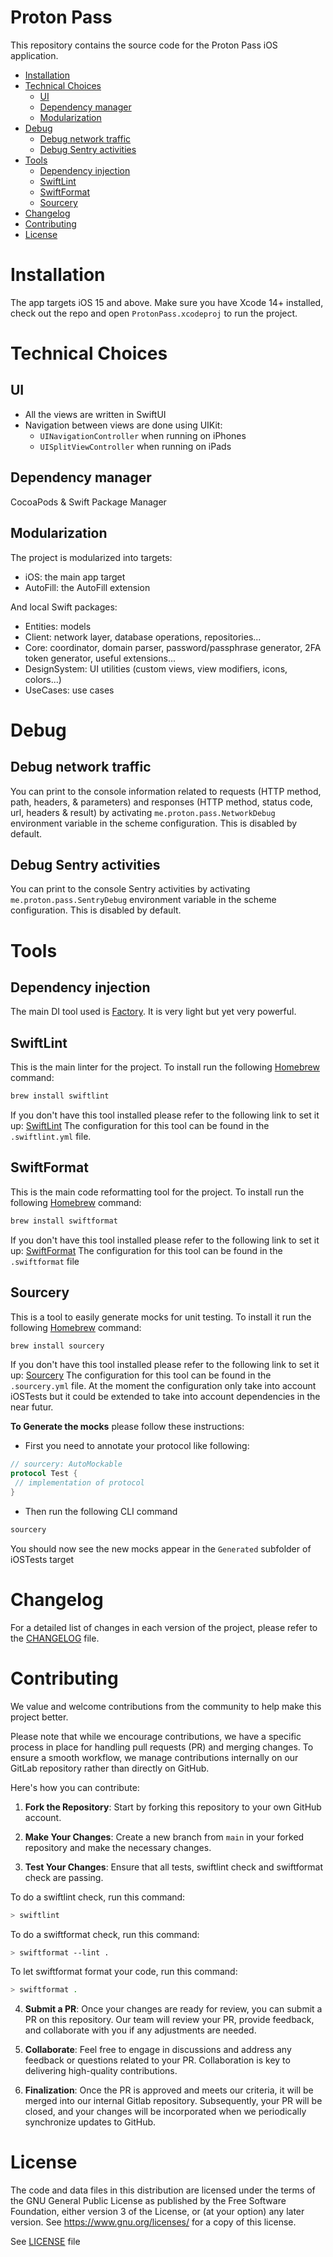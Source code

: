 # Proton Pass
This repository contains the source code for the Proton Pass iOS application. 

* [Installation](#installation)
* [Technical Choices](#technical-choices)
    * [UI](#ui)
    * [Dependency manager](#dependency-manager)
    * [Modularization](#modularization)
* [Debug](#debug)
    * [Debug network traffic](#debug-network-traffic)
    * [Debug Sentry activities](#debug-sentry-activities)
* [Tools](#tools)
	* [Dependency injection](#dependency-injection) 
	* [SwiftLint](#swiftlint)
	* [SwiftFormat](#swiftformat)
    * [Sourcery](#sourcery)
* [Changelog](#changelog)
* [Contributing](#contributing)
* [License](#license)

# Installation

The app targets iOS 15 and above. Make sure you have Xcode 14+ installed, check out the repo and open `ProtonPass.xcodeproj` to run the project.

# Technical Choices

## UI

- All the views are written in SwiftUI
- Navigation between views are done using UIKit:
  - `UINavigationController` when running on iPhones
  - `UISplitViewController` when running on iPads

## Dependency manager
CocoaPods & Swift Package Manager

## Modularization
The project is modularized into targets:

- iOS: the main app target
- AutoFill: the AutoFill extension

And local Swift packages:

- Entities: models
- Client: network layer, database operations, repositories...
- Core: coordinator, domain parser, password/passphrase generator, 2FA token generator, useful extensions...
- DesignSystem: UI utilities (custom views, view modifiers, icons, colors...)
- UseCases: use cases

# Debug

## Debug network traffic
You can print to the console information related to requests (HTTP method, path, headers, & parameters) and responses (HTTP method, status code, url, headers & result) by activating `me.proton.pass.NetworkDebug` environment variable in the scheme configuration. This is disabled by default.

## Debug Sentry activities
You can print to the console Sentry activities by activating `me.proton.pass.SentryDebug` environment variable in the scheme configuration. This is disabled by default.

# Tools

## Dependency injection

The main DI tool used is [Factory](https://github.com/hmlongco/Factory). It is very light but yet very powerful.

## SwiftLint

This is the main linter for the project.
To install run the following [Homebrew](https://brew.sh/) command:

```bash
brew install swiftlint
```

If you don't have this tool installed please refer to the following link to set it up: [SwiftLint](https://github.com/realm/SwiftLint)
The configuration for this tool can be found in the `.swiftlint.yml` file.


## SwiftFormat

This is the main code reformatting tool for the project.
To install run the following [Homebrew](https://brew.sh/) command:

```bash
brew install swiftformat
```

If you don't have this tool installed please refer to the following link to set it up: [SwiftFormat](https://github.com/nicklockwood/SwiftFormat)
The configuration for this tool can be found in the `.swiftformat` file

## Sourcery

This is a tool to easily generate mocks for unit testing. 
To install it run the following [Homebrew](https://brew.sh/) command:

```bash
brew install sourcery
```

If you don't have this tool installed please refer to the following link to set it up: [Sourcery](https://github.com/krzysztofzablocki/Sourcery)
The configuration for this tool can be found in the `.sourcery.yml` file.
At the moment the configuration only take into account iOSTests but it could be extended to take into account dependencies in the near futur.

**To Generate the mocks** please follow these instructions:
- First you need to annotate your protocol like following:
```swift
// sourcery: AutoMockable
protocol Test {
 // implementation of protocol
}
``` 

- Then run the following CLI command 

```bash
sourcery
```

You should now see the new mocks appear in the `Generated` subfolder of iOSTests target

# Changelog
For a detailed list of changes in each version of the project, please refer to the [CHANGELOG](CHANGELOG.md) file.


# Contributing

We value and welcome contributions from the community to help make this project better.

Please note that while we encourage contributions, we have a specific process in place for handling pull requests (PR) and merging changes. To ensure a smooth workflow, we manage contributions internally on our GitLab repository rather than directly on GitHub.

Here's how you can contribute:

1. **Fork the Repository**: Start by forking this repository to your own GitHub account.

2. **Make Your Changes**: Create a new branch from `main` in your forked repository and make the necessary changes.

3. **Test Your Changes**: Ensure that all tests, swiftlint check and swiftformat check are passing.

To do a swiftlint check, run this command:

```bash
> swiftlint
```

To do a swiftformat check, run this command:

```bash
> swiftformat --lint .
```

To let swiftformat format your code, run this command:

```bash
> swiftformat .
```

4. **Submit a PR**: Once your changes are ready for review, you can submit a PR on this repository. Our team will review your PR, provide feedback, and collaborate with you if any adjustments are needed.

5. **Collaborate**: Feel free to engage in discussions and address any feedback or questions related to your PR. Collaboration is key to delivering high-quality contributions.

6. **Finalization**: Once the PR is approved and meets our criteria, it will be merged into our internal Gitlab repository. Subsequently, your PR will be closed, and your changes will be incorporated when we periodically synchronize updates to GitHub.


# License
The code and data files in this distribution are licensed under the terms of the GNU General Public License as published by the Free Software Foundation, either version 3 of the License, or (at your option) any later version. See <https://www.gnu.org/licenses/> for a copy of this license.

See [LICENSE](LICENSE) file
